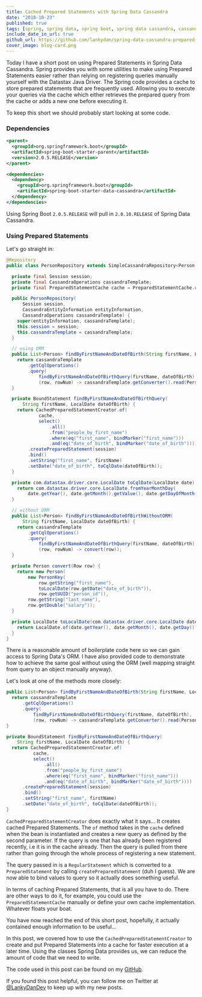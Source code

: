 ```yaml
---
title: Cached Prepared Statements with Spring Data Cassandra
date: "2018-10-23"
published: true
tags: [spring, spring data, spring boot, spring data cassandra, cassandra, java]
include_date_in_url: true
github_url: https://github.com/lankydan/spring-data-cassandra-prepared-statements
cover_image: blog-card.png
---
```


Today I have a short post on using Prepared Statements in Spring Data Cassandra. Spring provides you with some utilities to make using Prepared Statements easier rather than relying on registering queries manually yourself with the Datastax Java Driver. The Spring code provides a cache to store prepared statements that are frequently used. Allowing you to execute your queries via the cache which either retrieves the prepared query from the cache or adds a new one before executing it.

To keep this short we should probably start looking at some code.

### Dependencies

```xml
<parent>
  <groupId>org.springframework.boot</groupId>
  <artifactId>spring-boot-starter-parent</artifactId>
  <version>2.0.5.RELEASE</version>
</parent>

<dependencies>
  <dependency>
    <groupId>org.springframework.boot</groupId>
    <artifactId>spring-boot-starter-data-cassandra</artifactId>
  </dependency>
</dependencies>
```

Using Spring Boot `2.0.5.RELEASE` will pull in `2.0.10.RELEASE` of Spring Data Cassandra.

### Using Prepared Statements

Let's go straight in:

```java
@Repository
public class PersonRepository extends SimpleCassandraRepository<Person, PersonKey> {

  private final Session session;
  private final CassandraOperations cassandraTemplate;
  private final PreparedStatementCache cache = PreparedStatementCache.create();

  public PersonRepository(
      Session session,
      CassandraEntityInformation entityInformation,
      CassandraOperations cassandraTemplate) {
    super(entityInformation, cassandraTemplate);
    this.session = session;
    this.cassandraTemplate = cassandraTemplate;
  }

  // using ORM
  public List<Person> findByFirstNameAndDateOfBirth(String firstName, LocalDate dateOfBirth) {
    return cassandraTemplate
        .getCqlOperations()
        .query(
            findByFirstNameAndDateOfBirthQuery(firstName, dateOfBirth),
            (row, rowNum) -> cassandraTemplate.getConverter().read(Person.class, row));
  }

  private BoundStatement findByFirstNameAndDateOfBirthQuery(
      String firstName, LocalDate dateOfBirth) {
    return CachedPreparedStatementCreator.of(
            cache,
            select()
                .all()
                .from("people_by_first_name")
                .where(eq("first_name", bindMarker("first_name")))
                .and(eq("date_of_birth", bindMarker("date_of_birth"))))
        .createPreparedStatement(session)
        .bind()
        .setString("first_name", firstName)
        .setDate("date_of_birth", toCqlDate(dateOfBirth));
  }

  private com.datastax.driver.core.LocalDate toCqlDate(LocalDate date) {
    return com.datastax.driver.core.LocalDate.fromYearMonthDay(
        date.getYear(), date.getMonth().getValue(), date.getDayOfMonth());
  }

  // without ORM
  public List<Person> findByFirstNameAndDateOfBirthWithoutORM(
      String firstName, LocalDate dateOfBirth) {
    return cassandraTemplate
        .getCqlOperations()
        .query(
            findByFirstNameAndDateOfBirthQuery(firstName, dateOfBirth),
            (row, rowNum) -> convert(row));
  }

  private Person convert(Row row) {
    return new Person(
        new PersonKey(
            row.getString("first_name"),
            toLocalDate(row.getDate("date_of_birth")),
            row.getUUID("person_id")),
        row.getString("last_name"),
        row.getDouble("salary"));
  }

  private LocalDate toLocalDate(com.datastax.driver.core.LocalDate date) {
    return LocalDate.of(date.getYear(), date.getMonth(), date.getDay());
  }
}
```

There is a reasonable amount of boilerplate code here so we can gain access to Spring Data's ORM. I have also provided code to demonstrate how to achieve the same goal without using the ORM (well mapping straight from query to an object manually anyway).

Let's look at one of the methods more closely:

```java
public List<Person> findByFirstNameAndDateOfBirth(String firstName, LocalDate dateOfBirth) {
  return cassandraTemplate
      .getCqlOperations()
      .query(
          findByFirstNameAndDateOfBirthQuery(firstName, dateOfBirth),
          (row, rowNum) -> cassandraTemplate.getConverter().read(Person.class, row));
}

private BoundStatement findByFirstNameAndDateOfBirthQuery(
    String firstName, LocalDate dateOfBirth) {
  return CachedPreparedStatementCreator.of(
          cache,
          select()
              .all()
              .from("people_by_first_name")
              .where(eq("first_name", bindMarker("first_name")))
              .and(eq("date_of_birth", bindMarker("date_of_birth"))))
      .createPreparedStatement(session)
      .bind()
      .setString("first_name", firstName)
      .setDate("date_of_birth", toCqlDate(dateOfBirth));
}
```

`CachedPreparedStatementCreator` does exactly what it says... It creates cached Prepared Statements. The `of` method takes in the `cache` defined when the bean is instantiated and creates a new query as defined by the second parameter. If the query is one that has already been registered recently, i.e it is in the cache already. Then the query is pulled from there rather than going through the whole process of registering a new statement.

The query passed in is a `RegularStatement` which is converted to a `PreparedStatement` by calling `createPreparedStatement` (duh I guess). We are now able to bind values to query so it actually does something useful.

In terms of caching Prepared Statements, that is all you have to do. There are other ways to do it, for example, you could use the `PreparedStatementCache` manually or define your own cache implementation. Whatever floats your boat.

You have now reached the end of this short post, hopefully, it actually contained enough information to be useful...

In this post, we covered how to use the `CachedPreparedStatementCreator` to create and put Prepared Statements into a cache for faster execution at a later time. Using the classes Spring Data provides us, we can reduce the amount of code that we need to write.

The code used in this post can be found on my [GitHub](https://github.com/lankydan/spring-data-cassandra-prepared-statements).

If you found this post helpful, you can follow me on Twitter at [@LankyDanDev](http://www.twitter.com/LankyDanDev) to keep up with my new posts.
